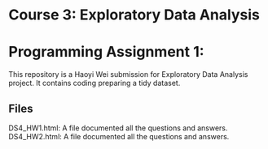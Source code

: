 # Course 3: Exploratory Data Analysis

# Programming Assignment 1:

This repository is a Haoyi Wei submission for Exploratory Data Analysis project. It contains coding preparing a tidy dataset.

## Files

DS4\_HW1.html: A file documented all the questions and answers.
DS4\_HW2.html: A file documented all the questions and answers.